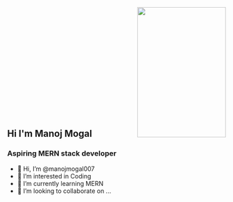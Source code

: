 <div id="box" style="height: 250px; display: flex; justify-content: center;">
        <img src="https://i.ytimg.com/vi/INyYiwK58mc/maxresdefault.jpg" style="height: 300px; width: 100%; margin-left: 300px" alt="">
 </div>

<h2>Hi I'm Manoj Mogal </h2>
<h3>Aspiring MERN stack developer</h3>


- 👋 Hi, I’m @manojmogal007
- 👀 I’m interested in Coding
- 🌱 I’m currently learning MERN 
- 💞️ I’m looking to collaborate on ...

<!---
manojmogal007/manojmogal007 is a ✨ special ✨ repository because its `README.md` (this file) appears on your GitHub profile.
You can click the Preview link to take a look at your changes.
--->
